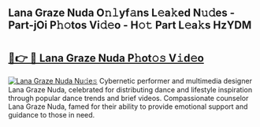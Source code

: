 ## Lana Graze Nuda O𝚗𝚕yf𝚊ns L𝚎a𝚔ed N𝚞𝚍es - Part-jOi P𝚑𝚘tos Vi𝚍𝚎o - H𝚘𝚝 Part L𝚎a𝚔s HzYDM

# <h2><a href="http://kf3k5tp.oniu.top/?m=Lana+Graze+Nuda">🔗👉 🔴 Lana Graze Nuda P𝚑ot𝚘𝚜 V𝚒d𝚎o</a></h2>

[![Lana Graze Nuda Nu𝚍e𝚜](https://i.imgur.com/0qMVB7G.gif)](http://kf3k5tp.oniu.top/?m=Lana+Graze+Nuda)
Cybernetic performer and multimedia designer Lana Graze Nuda, celebrated for distributing dance and lifestyle inspiration through popular dance trends and brief videos. Compassionate counselor Lana Graze Nuda, famed for their ability to provide emotional support and guidance to those in need.  
